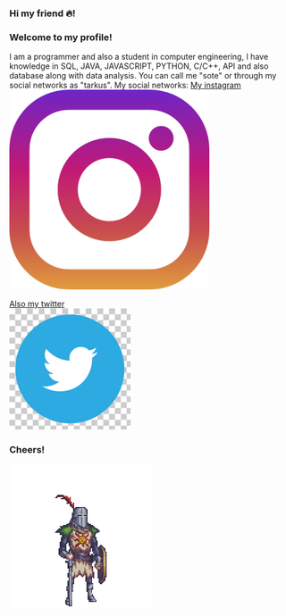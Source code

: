 ### Hi my friend 🔥!                                                                                                                                         
### Welcome to my profile! 
I am a programmer and also a student in computer engineering, I have knowledge in SQL, JAVA, JAVASCRIPT, PYTHON, C/C++, API and also database along with data analysis. You can call me "sote" or through my social networks as "tarkus".
My social networks:
[My instagram](https://www.instagram.com/_iggy277/) ![](174855(1).png)


[Also my twitter](https://twitter.com/sote343)      
![](twitter.png)

### Cheers!

![](solaire.gif)

